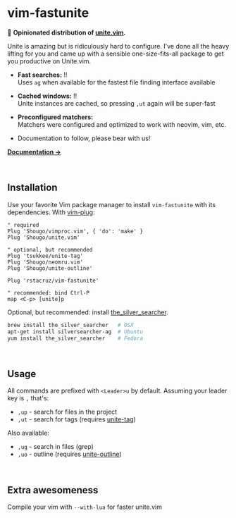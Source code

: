 # vim-fastunite

:construction: **Opinionated distribution of [unite.vim].**<br>

Unite is amazing but is ridiculously hard to configure. I've done all the heavy lifting for you and came up with a sensible one-size-fits-all package to get you productive on Unite.vim.

- **Fast searches:** !!<br>
  Uses `ag` when available for the fastest file finding interface available

- **Cached windows:** !!<br>
  Unite instances are cached, so pressing `,ut` again will be super-fast

- **Preconfigured matchers:**<br>
  Matchers were configured and optimized to work with neovim, vim, etc.

-  Documentation to follow, please bear with us!

**[Documentation →](doc/fastunite.txt)**

<br>

## Installation

Use your favorite Vim package manager to install `vim-fastunite` with its dependencies. With [vim-plug]:

```vim
" required
Plug 'Shougo/vimproc.vim', { 'do': 'make' }
Plug 'Shougo/unite.vim'

" optional, but recommended
Plug 'tsukkee/unite-tag'
Plug 'Shougo/neomru.vim'
Plug 'Shougo/unite-outline'

Plug 'rstacruz/vim-fastunite'
```

```vim
" recommended: bind Ctrl-P
map <C-p> [unite]p
```

Optional, but recommended: install [the_silver_searcher].

```sh
brew install the_silver_searcher   # OSX
apt-get install silversearcher-ag  # Ubuntu
yum install the_silver_searcher    # Fedora
```

<br>

## Usage

All commands are prefixed with `<Leader>u` by default. Assuming your leader key is `,` that's:

- `,up` - search for files in the project
- `,ut` - search for tags (requires [unite-tag])

Also available:

- `,ug` - search in files (grep)
- `,uo` - outline (requires [unite-outline])

<br>

## Extra awesomeness

Compile your vim with `--with-lua` for faster unite.vim

[unite.vim]: https://github.com/Shougo/unite.vim
[vim-plug]: https://github.com/junegunn/vim-plug
[unite-outline]: https://github.com/Shougo/unite-outline
[unite-tag]: https://github.com/tsukkee/unite-tag
[the_silver_searcher]: https://github.com/ggreer/the_silver_searcher
